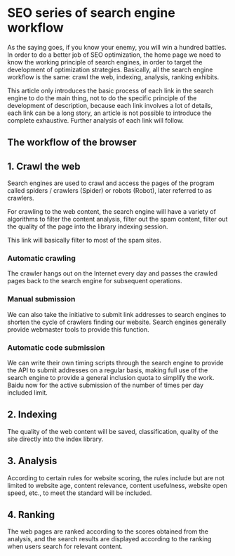 # SEO series of search engine workflow

As the saying goes, if you know your enemy, you will win a hundred battles. In order to do a better job of SEO optimization, the home page we need to know the working principle of search engines, in order to target the development of optimization strategies. Basically, all the search engine workflow is the same: crawl the web, indexing, analysis, ranking exhibits.

This article only introduces the basic process of each link in the search engine to do the main thing, not to do the specific principle of the development of description, because each link involves a lot of details, each link can be a long story, an article is not possible to introduce the complete exhaustive. Further analysis of each link will follow.

## The workflow of the browser

## 1. Crawl the web

Search engines are used to crawl and access the pages of the program called spiders / crawlers (Spider) or robots (Robot), later referred to as crawlers.

For crawling to the web content, the search engine will have a variety of algorithms to filter the content analysis, filter out the spam content, filter out the quality of the page into the library indexing session.

This link will basically filter to most of the spam sites.

### Automatic crawling
The crawler hangs out on the Internet every day and passes the crawled pages back to the search engine for subsequent operations.

### Manual submission
We can also take the initiative to submit link addresses to search engines to shorten the cycle of crawlers finding our website. Search engines generally provide webmaster tools to provide this function.

### Automatic code submission

We can write their own timing scripts through the search engine to provide the API to submit addresses on a regular basis, making full use of the search engine to provide a general inclusion quota to simplify the work. Baidu now for the active submission of the number of times per day included limit.

## 2. Indexing

The quality of the web content will be saved, classification, quality of the site directly into the index library.

## 3. Analysis

According to certain rules for website scoring, the rules include but are not limited to website age, content relevance, content usefulness, website open speed, etc., to meet the standard will be included.

## 4. Ranking

The web pages are ranked according to the scores obtained from the analysis, and the search results are displayed according to the ranking when users search for relevant content.



